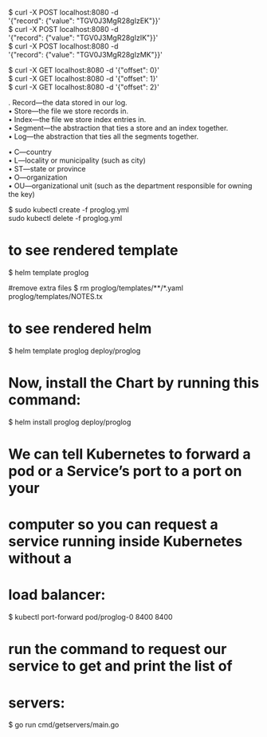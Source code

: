 $ curl -X POST localhost:8080 -d \
'{"record": {"value": "TGV0J3MgR28gIzEK"}}'<br/>
$ curl -X POST localhost:8080 -d \
'{"record": {"value": "TGV0J3MgR28gIzIK"}}'<br/>
$ curl -X POST localhost:8080 -d \
'{"record": {"value": "TGV0J3MgR28gIzMK"}}'<br/>

$ curl -X GET localhost:8080 -d '{"offset": 0}'<br/>
$ curl -X GET localhost:8080 -d '{"offset": 1}'<br/>
$ curl -X GET localhost:8080 -d '{"offset": 2}'<br/>

. Record—the data stored in our log.<br/>
• Store—the file we store records in.<br/>
• Index—the file we store index entries in.<br/>
• Segment—the abstraction that ties a store and an index together.<br/>
• Log—the abstraction that ties all the segments together.<br/>

• C—country<br/>
• L—locality or municipality (such as city)<br/>
• ST—state or province<br/>
• O—organization<br/>
• OU—organizational unit (such as the department responsible for owning the key)<br/>

$ sudo kubectl create -f proglog.yml<br/>
sudo kubectl delete -f proglog.yml<br/>

# to see rendered template
$ helm template proglog

#remove extra files
$ rm proglog/templates/**/*.yaml proglog/templates/NOTES.tx

# to see rendered helm
$ helm template proglog deploy/proglog

# Now, install the Chart by running this command:
$ helm install proglog deploy/proglog

# We can tell Kubernetes to forward a pod or a Service’s port to a port on your
# computer so you can request a service running inside Kubernetes without a
# load balancer:
$ kubectl port-forward pod/proglog-0 8400 8400

# run the command to request our service to get and print the list of
# servers:
$ go run cmd/getservers/main.go
